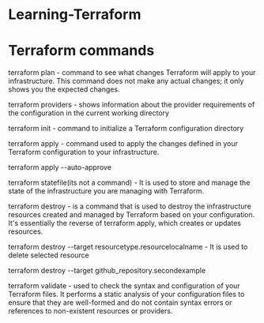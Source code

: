 # Learning-Terraform

# Terraform commands

terraform plan - command to see what changes Terraform will apply to your infrastructure. This command does not make any actual changes; it only shows you the expected changes.

terraform providers - shows information about the provider requirements of the configuration in the current working directory


terraform init - command to initialize a Terraform configuration directory

terraform apply -  command used to apply the changes defined in your Terraform configuration to your infrastructure. 

terraform apply --auto-approve

terraform statefile(its not a command) -  It is used to store and manage the state of the infrastructure you are managing with Terraform. 

terraform destroy  - is a command that is used to destroy the infrastructure resources created and managed by Terraform based on your configuration. It's essentially the reverse of terraform apply, which creates or updates resources. 

terraform destroy --target resourcetype.resourcelocalname - It is used to delete selected resource 

terraform destroy --target github_repository.secondexample 

terraform validate   - used to check the syntax and configuration of your Terraform files. It performs a static analysis of your configuration files to ensure that they are well-formed and do not contain syntax errors or references to non-existent resources or providers.

